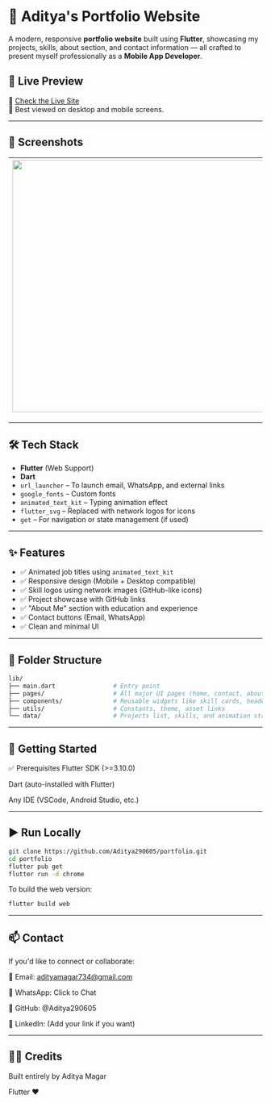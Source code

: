 # 💼 Aditya's Portfolio Website

A modern, responsive **portfolio website** built using **Flutter**, showcasing my projects, skills, about section, and contact information — all crafted to present myself professionally as a **Mobile App Developer**.

## 🚀 Live Preview

🔗 [Check the Live Site](https://portfolio-henna-nu-v4yfbcoomo.vercel.app/)  
📱 Best viewed on desktop and mobile screens.

---

## 📸 Screenshots

| <img src='https://i.postimg.cc/dV9kHbcL/image.png' width='500'>|<img src='https://i.postimg.cc/s2DBtT3K/image.png' width='500'> |
|:---:|--------|

---

## 🛠️ Tech Stack

- **Flutter** (Web Support)
- **Dart**
- `url_launcher` – To launch email, WhatsApp, and external links  
- `google_fonts` – Custom fonts  
- `animated_text_kit` – Typing animation effect  
- `flutter_svg` – Replaced with network logos for icons  
- `get` – For navigation or state management (if used)

---

## ✨ Features

- ✅ Animated job titles using `animated_text_kit`
- ✅ Responsive design (Mobile + Desktop compatible)
- ✅ Skill logos using network images (GitHub-like icons)
- ✅ Project showcase with GitHub links
- ✅ "About Me" section with education and experience
- ✅ Contact buttons (Email, WhatsApp)
- ✅ Clean and minimal UI

---

## 📂 Folder Structure

```bash
lib/
├── main.dart                # Entry point
├── pages/                   # All major UI pages (home, contact, about)
├── components/              # Reusable widgets like skill cards, headers
├── utils/                   # Constants, theme, asset links
└── data/                    # Projects list, skills, and animation strings
```

---

## 🔧 Getting Started
✅ Prerequisites
Flutter SDK (>=3.10.0)

Dart (auto-installed with Flutter)

Any IDE (VSCode, Android Studio, etc.)

---

## ▶️ Run Locally
```bash
git clone https://github.com/Aditya290605/portfolio.git
cd portfolio
flutter pub get
flutter run -d chrome
```

To build the web version:

```bash
flutter build web
```

---

## 📫 Contact
If you'd like to connect or collaborate:

📧 Email: adityamagar734@gmail.com

💬 WhatsApp: Click to Chat

🔗 GitHub: @Aditya290605

💼 LinkedIn: (Add your link if you want)

---

## 🙋‍♂️ Credits
Built entirely by Aditya Magar

Flutter ❤️

